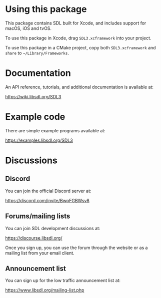 
# Using this package

This package contains SDL built for Xcode, and includes support for macOS, iOS and tvOS.

To use this package in Xcode, drag `SDL3.xcframework` into your project.

To use this package in a CMake project, copy both `SDL3.xcframework` and `share` to `~/Library/Frameworks`.

# Documentation

An API reference, tutorials, and additional documentation is available at:

https://wiki.libsdl.org/SDL3

# Example code

There are simple example programs available at:

https://examples.libsdl.org/SDL3

# Discussions

## Discord

You can join the official Discord server at:

https://discord.com/invite/BwpFGBWsv8

## Forums/mailing lists

You can join SDL development discussions at:

https://discourse.libsdl.org/

Once you sign up, you can use the forum through the website or as a mailing list from your email client.

## Announcement list

You can sign up for the low traffic announcement list at:

https://www.libsdl.org/mailing-list.php


